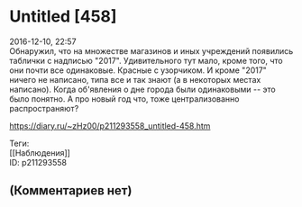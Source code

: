 Untitled [458]
==============

  
2016-12-10, 22:57  
 Обнаружил, что на множестве магазинов и иных учреждений появились таблички с надписью "2017". Удивительного тут мало, кроме того, что они почти все одинаковые. Красные с узорчиком. И кроме "2017" ничего не написано, типа все и так знают (а в некоторых местах написано). Когда об'явления о дне города были одинаковыми -- это было понятно. А про новый год что, тоже централизованно распространяют?   
  
<https://diary.ru/~zHz00/p211293558_untitled-458.htm>  
  
Теги:  
[[Наблюдения]]  
ID: p211293558  


(Комментариев нет)
------------------